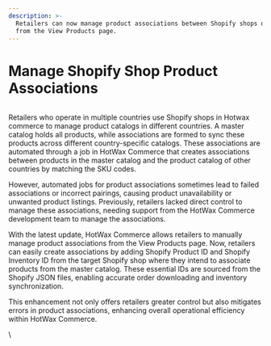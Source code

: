 ```yaml
---
description: >-
  Retailers can now manage product associations between Shopify shops directly
  from the View Products page.
---
```


# Manage Shopify Shop Product Associations

<figure><img src="https://www.hotwax.co/hubfs/Product%20Associations.png" alt=""><figcaption></figcaption></figure>

Retailers who operate in multiple countries use Shopify shops in Hotwax commerce to manage product catalogs in different countries. A master catalog holds all products, while associations are formed to sync these products across different country-specific catalogs. These associations are automated through a job in HotWax Commerce that creates associations between products in the master catalog and the product catalog of other countries by matching the SKU codes.

However, automated jobs for product associations sometimes lead to failed associations or incorrect pairings, causing product unavailability or unwanted product listings. Previously, retailers lacked direct control to manage these associations, needing support from the HotWax Commerce development team to manage the associations.

With the latest update, HotWax Commerce allows retailers to manually manage product associations from the View Products page. Now, retailers can easily create associations by adding Shopify Product ID and Shopify Inventory ID from the target Shopify shop where they intend to associate products from the master catalog. These essential IDs are sourced from the Shopify JSON files, enabling accurate order downloading and inventory synchronization.

This enhancement not only offers retailers greater control but also mitigates errors in product associations, enhancing overall operational efficiency within HotWax Commerce.

\\
